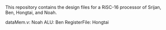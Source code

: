 This repository contains the design files for a RiSC-16 processor of Srijan, Ben, Hongtai, and Noah.

dataMem.v: Noah
ALU: Ben
RegisterFile: Hongtai

